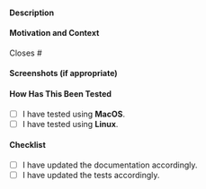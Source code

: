 <!-- Provide a general summary of your changes in the Title above. -->

#### Description

<!-- Describe your changes. -->

<!-- This following sections apply only to large PRs, you may disregard them for small ones. -->

#### Motivation and Context

<!-- Why is this change required? What problem does it solve? -->
<!--- Please link to an open issue. -->

Closes #

#### Screenshots (if appropriate)

#### How Has This Been Tested

<!-- Please describe how you tested your changes. -->
<!-- If you have not tested your changes on both OSes, someone else can help you out. -->

- [ ] I have tested using **MacOS**.
- [ ] I have tested using **Linux**.

#### Checklist

<!-- Go over the following points and put an x in all the boxes that apply. -->
<!-- If you're unsure about any of these, don't hesitate to ask! -->

- [ ] I have updated the documentation accordingly.
- [ ] I have updated the tests accordingly.
